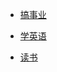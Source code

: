 <!-- summary.md（侧边栏_概要） -->

-   [搞事业](/docs/read/README.md)

-   [学英语](/docs/read/README.md)

-   [读书](/docs/read/README.md)